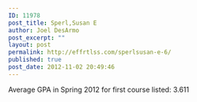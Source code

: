 ```yaml
---
ID: 11978
post_title: Sperl,Susan E
author: Joel DesArmo
post_excerpt: ""
layout: post
permalink: http://effrtlss.com/sperlsusan-e-6/
published: true
post_date: 2012-11-02 20:49:46
---
```

<p>Average GPA in Spring 2012 for first course listed: 3.611</p>